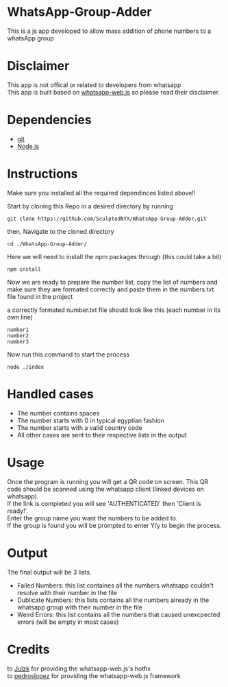 # WhatsApp-Group-Adder
This is a js app developed to allow mass addition of phone numbers to a whatsApp group

# Disclaimer
This app is not offical or related to developers from whatsapp <br>
This app is built based on [whatsapp-web.js](https://github.com/pedroslopez/whatsapp-web.js#whatsapp-webjs) so please read their disclaimer.

# Dependencies
- [git](https://git-scm.com/downloads)
- [Node.js](https://nodejs.org/en)

# Instructions

Make sure you installed all the required dependinces listed above!!

Start by cloning this Repo in a desired directory by running
```
git clone https://github.com/SculptedNYX/WhatsApp-Group-Adder.git
```
then, Navigate to the cloned directory
```
cd ./WhatsApp-Group-Adder/
```
Here we will need to install the npm packages through (this could take a bit)
```
npm install
```
Now we are ready to prepare the number list, copy the list of numbers and make sure they are formated correctly and paste them in the numbers.txt file found in the project

a correctly formated number.txt file should look like this (each number in its own line)
```
number1
number2
number3
```
Now run this command to start the process
```
node ./index
```

# Handled cases
- The number contains spaces
- The number starts with 0 in typical egyptian fashion
- The number starts with a valid country code
- All other cases are sent to their respective lists in the output

# Usage
Once the program is running you will get a QR code on screen. This QR code should be scanned using the whatsapp client (linked devices on whatsapp).<br>
If the link is completed you will see 'AUTHENTICATED' then 'Client is ready!'.<br>
Enter the group name you want the numbers to be added to.<br>
If the group is found you will be prompted to enter Y/y to begin the process.<br>

# Output
The final output will be 3 lists.
- Failed Numbers: this list containes all the numbers whatsapp couldn't resolve with their number in the file
- Dublicate Numbers: this lists contains all the numbers already in the whatsapp group with their number in the file
- Weird Errors: this list contains all the numbers that caused unexcpected errors (will be empty in most cases)

# Credits
to [Julzk](https://github.com/Julzk/) for providing the whatsapp-web.js's hotfix <br>
to [pedroslopez](https://github.com/pedroslopez) for providing the whatsapp-web.js framework
